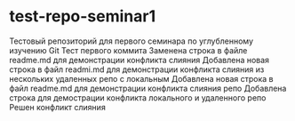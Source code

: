 # test-repo-seminar1
Тестовый репозиторий для первого семинара по углубленному изучению Git
Тест первого коммита
Заменена строка в файле readme.md для демонстрации конфликта слияния
Добавлена новая строка в файл readmi.md для демонстрации конфликта слияния из нескольких удаленных репо с локальным
Добавлена новая строка в файл readme.md для демонстрации конфликта слияния репо
Добавлена строка для демострации конфликта локального и удаленного репо
Решен конфликт слияния
